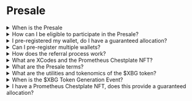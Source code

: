 # Presale



<details>

<summary>When is the Presale</summary>

The $XBG Presale is the last chance to purchase $XBG tokens at discounted terms before our Token Generation Event (TGE). The $XBG Presale will be held in March 2024. Further information regarding the date, terms and details will be posted shortly. To keep up with the latest updates, follow XBorg on [X.](https://twitter.com/XBorgHQ)

</details>

<details>

<summary>How can I be eligible to participate in the Presale?</summary>

To be eligible to participate in the Presale, you must complete the KYC process and pre-register your address. We prioritise decentralisation and privacy, but compliance with relevant jurisdictions requires us to implement a formal KYC process.

The KYC process will take place on www.presale.xborg.com, facilitated by our KYC provider, Onfido. The KYC process will open in February. Individuals with pre-registered emails will receive a notification when the KYC process begins.

Please note that certain jurisdictions are not supported: United States, Cuba, Iran, North Korea, Russia, Syria, The contested regions of Ukraine: Crimea, Donetsk and Luhansk, Belarus, Burma (Myanmar), Central African Republic, Congo, Dem. Rep. of Ethiopia, Hong Kong, Iraq, Lebanon, Libya, Sudan, Venezuela, Yemen, Zimbabwe.

</details>

<details>

<summary>I pre-registered my wallet, do I have a guaranteed allocation?</summary>

Wallet pre-registration does not grant guaranteed allocation to the Presale, as the raise will be limited. The Presale terms will be determined by XBorg governance on the 14th of February.

</details>

<details>

<summary>Can I pre-register multiple wallets?</summary>

You can register multiple wallets, but due to the enforced KYC process, each individual is only allowed to participate with one address. Therefore, there is no benefit in registering multiple wallets.

</details>

<details>

<summary>How does the referral process work?</summary>

When an individual registers their wallet using your referral code, you will earn a 5% cash back on the funds they successfully committed during the Presale.

</details>

<details>

<summary>What are XCodes and the Prometheus Chestplate NFT?</summary>

Pre-registering your wallet, acquiring an XCode, or owning a Prometheus Chestplate NFT will entitle you to discounts in the Presale.

Prometheus Chestplates are a collection of 2,222 NFTs. 1,111 of which will be airdropped to Prometheus holders and 1,111 will be free-minted in February. They grant the highest discount tier on the Presale as well as Tier 6 allocations on the XBorg Launchpad, equivalent to holding 5,000 $XBG.

XCodes are unique codes that are distributed to partner communities.

</details>

<details>

<summary>What are the Presale terms?</summary>

The terms of the Presale will be determined by XBorg governance, as agreed upon on Snapshot, in [XIP #11. ](https://snapshot.org/#/xborg.eth/proposal/0xace8e2b3c0d727cfada8a19279244148e8b17b449934072cc774a1adc1b37452)These terms, to be decided on February 14th, will include aspects such as:

* \- Valuation
* \- Vesting/lock-up periods
* \- Sale mechanism (e.g., Dutch auction, fixed price Presale, etc.)

The official terms will subsequently be communicated at a later date, following the governance voting period.

</details>

<details>

<summary>What are the utilities and tokenomics of the $XBG token?</summary>

The $XBG token is the native token of the XBorg ecosystem. Its main utilities are:

* \- Payments 'fees
* \- Governance
* \- Meritocratic Revenue share
* \- Gated access
* \- Gas token

To learn more about the $XBG token, visit our XBG token page on our [website.](https://www.xborg.com/XBG)

</details>

<details>

<summary>When is the $XBG Token Generation Event?</summary>

The $XBG Token Generation Event is set to occur in the following weeks after the $XBG Presale.

</details>

<details>

<summary>I have a Prometheus Chestplate NFT, does this provide a guaranteed allocation?</summary>

No, although you've got the best possible terms and the highest bonus, the sale is FCFS.

</details>
